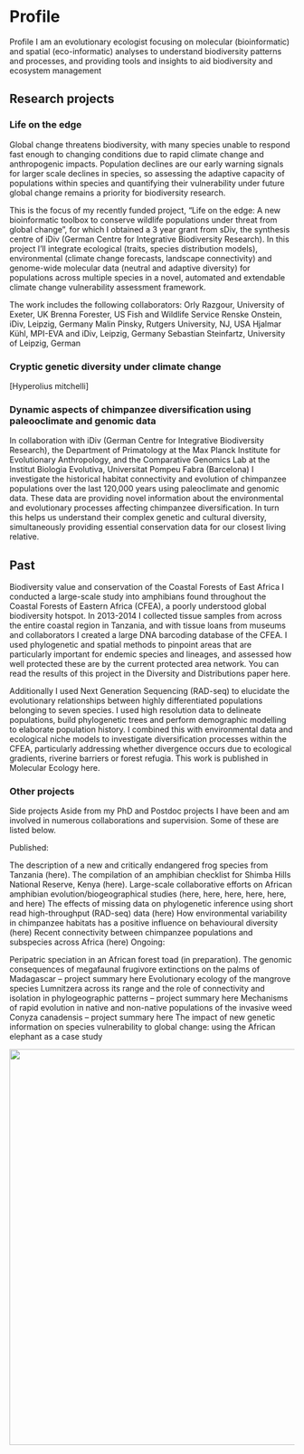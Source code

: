 # Profile
Profile
I am an evolutionary ecologist focusing on molecular (bioinformatic) and spatial (eco-informatic) analyses to understand biodiversity patterns and processes, and providing tools and insights to aid biodiversity and ecosystem management

## Research projects
### Life on the edge
Global change threatens biodiversity, with many species unable to respond fast enough to changing conditions due to rapid climate change and anthropogenic impacts. Population declines are our early warning signals for larger scale declines in species, so assessing the adaptive capacity of populations within species and quantifying their vulnerability under future global change remains a priority for biodiversity research.

This is the focus of my recently funded project, “Life on the edge: A new bioinformatic toolbox to conserve wildlife populations under threat from global change”, for which I obtained a 3 year grant from sDiv, the synthesis centre of iDiv (German Centre for Integrative Biodiversity Research). In this project I’ll integrate ecological (traits, species distribution models), environmental (climate change forecasts, landscape connectivity) and genome-wide molecular data (neutral and adaptive diversity) for populations across multiple species in a novel, automated and extendable climate change vulnerability assessment framework.

The work  includes the following collaborators:
Orly Razgour, University of Exeter, UK
Brenna Forester, US Fish and Wildlife Service
Renske Onstein, iDiv, Leipzig, Germany
Malin Pinsky, Rutgers University, NJ, USA
Hjalmar Kühl, MPI-EVA and iDiv, Leipzig, Germany
Sebastian Steinfartz, University of Leipzig, German

### Cryptic genetic diversity under climate change
[Hyperolius mitchelli] 

### Dynamic aspects of chimpanzee diversification using paleooclimate and genomic data
In collaboration with iDiv (German Centre for Integrative Biodiversity Research), the Department of Primatology at the Max Planck Institute for Evolutionary Anthropology, and the Comparative Genomics Lab at the Institut Biologia Evolutiva, Universitat Pompeu Fabra (Barcelona) I investigate the historical habitat connectivity and evolution of chimpanzee populations over the last 120,000 years using paleoclimate and genomic data. These data are providing novel information about the environmental and evolutionary processes affecting chimpanzee diversification. In turn this helps us understand their complex genetic and cultural diversity, simultaneously providing essential conservation data for our closest living relative.

## Past 
Biodiversity value and conservation of the Coastal Forests of East Africa
I conducted a large-scale study into amphibians found throughout the Coastal Forests of Eastern Africa (CFEA), a poorly understood global biodiversity hotspot. In 2013-2014 I collected tissue samples from across the entire coastal region in Tanzania, and with tissue loans from museums and collaborators I created a large DNA barcoding database of the CFEA. I used phylogenetic and spatial methods to pinpoint areas that are particularly important for endemic species and lineages, and assessed how well protected these are by the current protected area network. You can read the results of this project in the Diversity and Distributions paper here.

Additionally I used Next Generation Sequencing (RAD-seq) to elucidate the evolutionary relationships between highly differentiated populations belonging to seven species. I used high resolution data to delineate populations, build phylogenetic trees and perform demographic modelling to elaborate population history. I combined this with environmental data and ecological niche models to investigate diversification processes within the CFEA, particularly addressing whether divergence occurs due to ecological gradients, riverine barriers or forest refugia. This work is published in Molecular Ecology here.


### Other projects
Side projects
Aside from my PhD and Postdoc projects I have been and am involved in numerous collaborations and supervision. Some of these are listed below.

Published:

The description of a new and critically endangered frog species from Tanzania (here).
The compilation of an amphibian checklist for Shimba Hills National Reserve, Kenya (here).
Large-scale collaborative efforts on African amphibian evolution/biogeographical studies (here, here, here, here, here, and here)
The effects of missing data on phylogenetic inference using short read high-throughput (RAD-seq) data (here)
How environmental variability in chimpanzee habitats has a positive influence on behavioural diversity (here)
Recent connectivity between chimpanzee populations and subspecies across Africa (here)
Ongoing:

Peripatric speciation in an African forest toad (in preparation).
The genomic consequences of megafaunal frugivore extinctions on the palms of Madagascar – project summary here
Evolutionary ecology of the mangrove species Lumnitzera across its range and the role of connectivity and isolation in phylogeographic patterns – project summary here
Mechanisms of rapid evolution in native and non-native populations of the invasive weed Conyza canadensis – project summary here
The impact of new genetic information on species vulnerability to global change: using the African elephant as a case study



<img src="https://victorcazalis.github.io/Hirondelle rustique5 - Rouveyrac - 25-06-13.JPG"  align="center" width="700">
